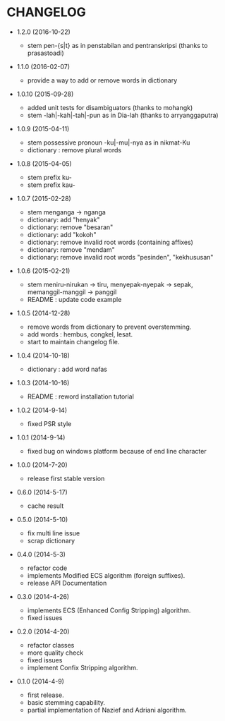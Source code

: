 CHANGELOG
=========

* 1.2.0 (2016-10-22)
  * stem pen-{s|t} as in penstabilan and pentranskripsi (thanks to prasastoadi)

* 1.1.0 (2016-02-07)
  * provide a way to add or remove words in dictionary

* 1.0.10 (2015-09-28)
  * added unit tests for disambiguators (thanks to mohangk)
  * stem -lah|-kah|-tah|-pun as in Dia-lah (thanks to arryanggaputra)

* 1.0.9 (2015-04-11)
  * stem possessive pronoun -ku|-mu|-nya as in nikmat-Ku
  * dictionary : remove plural words

* 1.0.8 (2015-04-05)
  * stem prefix ku-
  * stem prefix kau-

* 1.0.7 (2015-02-28)

  * stem menganga -> nganga
  * dictionary: add "henyak"
  * dictionary: remove "besaran"
  * dictionary: add "kokoh"
  * dictionary: remove invalid root words (containing affixes)
  * dictionary: remove "mendam"
  * dictionary: remove invalid root words "pesinden", "kekhususan"

* 1.0.6 (2015-02-21)

  * stem meniru-nirukan -> tiru, menyepak-nyepak -> sepak, memanggil-manggil -> panggil
  * README : update code example

* 1.0.5 (2014-12-28)

  * remove words from dictionary to prevent overstemming.
  * add words : hembus, congkel, lesat.
  * start to maintain changelog file.

* 1.0.4 (2014-10-18)

  * dictionary : add word nafas

* 1.0.3 (2014-10-16)

  * README : reword installation tutorial

* 1.0.2 (2014-9-14)

  * fixed PSR style

* 1.0.1 (2014-9-14)

  * fixed bug on windows platform because of end line character

* 1.0.0 (2014-7-20)

  * release first stable version

* 0.6.0 (2014-5-17)

  * cache result

* 0.5.0 (2014-5-10)

  * fix multi line issue
  * scrap dictionary

* 0.4.0 (2014-5-3)

  * refactor code
  * implements Modified ECS algorithm (foreign suffixes).
  * release API Documentation

* 0.3.0 (2014-4-26)

  * implements ECS (Enhanced Config Stripping) algorithm.
  * fixed issues

* 0.2.0 (2014-4-20)

  * refactor classes
  * more quality check
  * fixed issues
  * implement Confix Stripping algorithm.

* 0.1.0 (2014-4-9)

  * first release.
  * basic stemming capability.
  * partial implementation of Nazief and Adriani algorithm.
